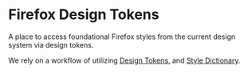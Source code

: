 # Firefox Design Tokens

A place to access foundational Firefox styles from the current design system via design tokens.

We rely on a workflow of utilizing [Design Tokens](https://www.figma.com/community/plugin/888356646278934516/Design-Tokens), and [Style Dictionary](https://amzn.github.io/style-dictionary/).
